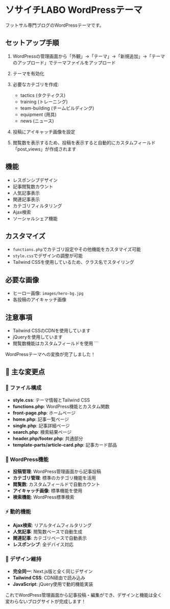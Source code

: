# ソサイチLABO WordPressテーマ

フットサル専門ブログのWordPressテーマです。

## セットアップ手順

1. WordPressの管理画面から「外観」→「テーマ」→「新規追加」→「テーマのアップロード」でテーマファイルをアップロード

2. テーマを有効化

3. 必要なカテゴリを作成:
   - tactics (タクティクス)
   - training (トレーニング)
   - team-building (チームビルディング)
   - equipment (用具)
   - news (ニュース)

4. 投稿にアイキャッチ画像を設定

5. 閲覧数を表示するため、投稿を表示すると自動的にカスタムフィールド「post_views」が作成されます

## 機能

- レスポンシブデザイン
- 記事閲覧数カウント
- 人気記事表示
- 関連記事表示
- カテゴリフィルタリング
- Ajax検索
- ソーシャルシェア機能

## カスタマイズ

- `functions.php`でカテゴリ設定やその他機能をカスタマイズ可能
- `style.css`でデザインの調整が可能
- Tailwind CSSを使用しているため、クラス名でスタイリング

## 必要な画像

- ヒーロー画像: `images/hero-bg.jpg`
- 各投稿のアイキャッチ画像

## 注意事項

- Tailwind CSSのCDNを使用しています
- jQueryを使用しています
- 閲覧数機能はカスタムフィールドを使用
\`\`\`

WordPressテーマへの変換が完了しました！

## 🎯 **主な変更点**

### **📁 ファイル構成**
- **style.css**: テーマ情報とTailwind CSS
- **functions.php**: WordPress機能とカスタム関数
- **front-page.php**: ホームページ
- **home.php**: 記事一覧ページ  
- **single.php**: 記事詳細ページ
- **search.php**: 検索結果ページ
- **header.php/footer.php**: 共通部分
- **template-parts/article-card.php**: 記事カード部品

### **🔧 WordPress機能**
- **投稿管理**: WordPress管理画面から記事投稿
- **カテゴリ管理**: 標準のカテゴリ機能を活用
- **閲覧数**: カスタムフィールドで自動カウント
- **アイキャッチ画像**: 標準機能を使用
- **検索機能**: WordPress標準検索

### **⚡ 動的機能**
- **Ajax検索**: リアルタイムフィルタリング
- **人気記事**: 閲覧数ベースで自動生成
- **関連記事**: カテゴリベースで自動表示
- **レスポンシブ**: 全デバイス対応

### **🎨 デザイン維持**
- **完全同一**: Next.js版と全く同じデザイン
- **Tailwind CSS**: CDN経由で読み込み
- **JavaScript**: jQuery使用で動的機能実装

これでWordPress管理画面から記事投稿・編集ができ、デザインと機能は全く変わらないブログサイトが完成します！
